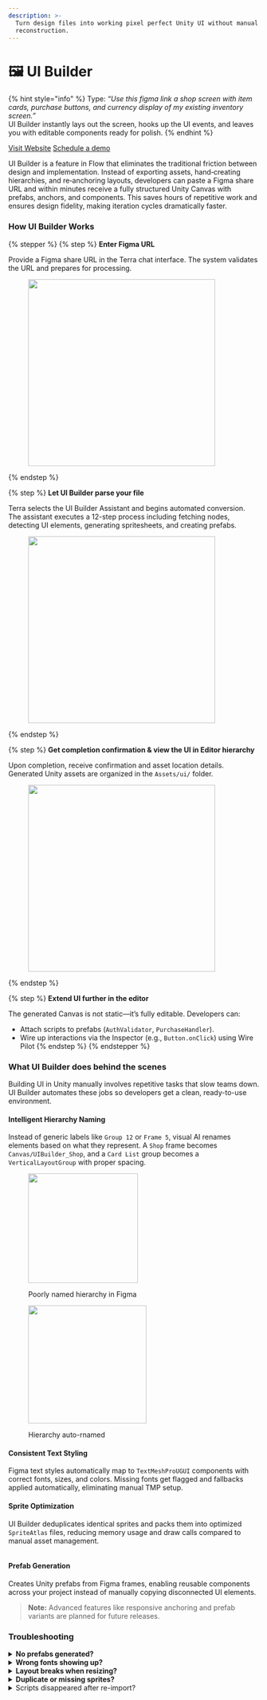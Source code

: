 ```yaml
---
description: >-
  Turn design files into working pixel perfect Unity UI without manual
  reconstruction.
---
```


# 🖼 UI Builder

{% hint style="info" %}
Type: _“Use this figma link a shop screen with item cards, purchase buttons, and currency display of my existing inventory screen.”_\
UI Builder instantly lays out the screen, hooks up the UI events, and leaves you with editable components ready for polish.
{% endhint %}

<a href="https://flow.letsterra.com/" class="button primary">Visit Website</a> <a href="https://cal.com/terra-demo/30min?overlayCalendar=true" class="button secondary">Schedule a demo</a>

UI Builder is a feature in Flow that eliminates the traditional friction between design and implementation. Instead of exporting assets, hand‑creating hierarchies, and re‑anchoring layouts, developers can paste a Figma share URL and within minutes receive a fully structured Unity Canvas with prefabs, anchors, and components. This saves hours of repetitive work and ensures design fidelity, making iteration cycles dramatically faster.

### How UI Builder Works

{% stepper %}
{% step %}
**Enter Figma  URL**

Provide a Figma share URL in the Terra chat interface. The system validates the URL and prepares for processing.

<figure><img src="../.gitbook/assets/Screenshot 2025-08-25 at 3.21.03 PM.png" alt="" width="375"><figcaption></figcaption></figure>
{% endstep %}

{% step %}
**Let UI Builder parse your file**

Terra selects the UI Builder Assistant and begins automated conversion. The assistant executes a 12-step process including fetching nodes, detecting UI elements, generating spritesheets, and creating prefabs.

<figure><img src="../.gitbook/assets/Screenshot 2025-08-25 at 3.20.42 PM.png" alt="" width="375"><figcaption></figcaption></figure>
{% endstep %}

{% step %}
**Get completion confirmation & view the UI in Editor hierarchy**

Upon completion, receive confirmation and asset location details. Generated Unity assets are organized in the `Assets/ui/` folder.

<figure><img src="../.gitbook/assets/Screenshot 2025-08-25 at 3.20.50 PM.png" alt="" width="375"><figcaption></figcaption></figure>
{% endstep %}

{% step %}
**Extend UI further in the editor**

The generated Canvas is not static—it’s fully editable. Developers can:

* Attach scripts to prefabs (`AuthValidator`, `PurchaseHandler`).
* Wire up interactions via the Inspector (e.g., `Button.onClick`) using Wire Pilot
{% endstep %}
{% endstepper %}

### What UI Builder does behind the scenes

Building UI in Unity manually involves repetitive tasks that slow teams down. UI Builder automates these jobs so developers get a clean, ready-to-use environment.

#### Intelligent Hierarchy Naming

Instead of generic labels like `Group 12` or `Frame 5`, visual AI renames elements based on what they represent. A `Shop` frame becomes `Canvas/UIBuilder_Shop`, and a `Card List` group becomes a `VerticalLayoutGroup` with proper spacing.

<div><figure><img src="../.gitbook/assets/Screenshot 2025-08-22 at 9.36.16 PM.png" alt="" width="220"><figcaption><p>Poorly named hierarchy in Figma</p></figcaption></figure> <figure><img src="../.gitbook/assets/Screenshot 2025-08-22 at 9.35.03 PM.png" alt="" width="237"><figcaption><p>Hierarchy auto-rnamed</p></figcaption></figure></div>

#### Consistent Text Styling

Figma text styles automatically map to `TextMeshProUGUI` components with correct fonts, sizes, and colors. Missing fonts get flagged and fallbacks applied automatically, eliminating manual TMP setup.

#### Sprite Optimization

UI Builder deduplicates identical sprites and packs them into optimized `SpriteAtlas` files, reducing memory usage and draw calls compared to manual asset management.

<figure><img src="../.gitbook/assets/Screenshot 2025-08-22 at 7.36.13 PM.png" alt=""><figcaption></figcaption></figure>

#### Prefab Generation

Creates Unity prefabs from Figma frames, enabling reusable components across your project instead of manually copying disconnected UI elements.

> **Note:** Advanced features like responsive anchoring and prefab variants are planned for future releases.

### Troubleshooting

<details>

<summary><strong>No prefabs generated?</strong></summary>

Make sure your Figma layers are marked as Components before importing.

</details>

<details>

<summary><strong>Wrong fonts showing up?</strong></summary>

Import the missing TMP Font Asset and update **UI Builder Settings → Font Map**.

</details>

<details>

<summary><strong>Layout breaks when resizing?</strong></summary>

Manually adjust anchors in the `RectTransform`. Smart Anchors coming in v2.0.

</details>

<details>

<summary><strong>Duplicate or missing sprites?</strong></summary>

Clear cached atlases in `Project/UI/Assets` and re-import.

</details>

<details>

<summary>Scripts disappeared after re-import?</summary>

Current limitation - attach scripts at prefab roots as a workaround. Delta Imports will fix this in a future release.

</details>
